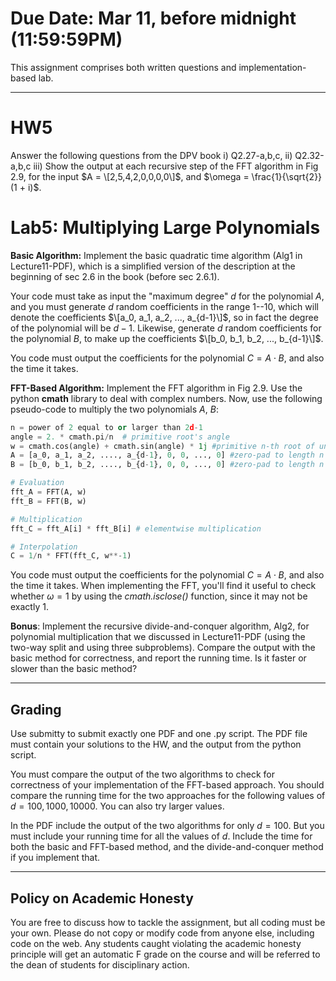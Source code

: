 <!--
.. title: HW5
.. slug: algo_hw5
.. date: 2021-03-04 21:28:01 UTC-04:00
.. tags: 
.. category: 
.. link: 
.. description: 
.. has_math: True
.. type: text
-->

# **Due Date**: Mar 11, before midnight (11:59:59PM)

This assignment comprises both written questions and
implementation-based lab.

---

# HW5

Answer the following questions from the DPV book i) Q2.27-a,b,c, ii) Q2.32-a,b,c
iii) Show the output at each recursive step of the FFT algorithm in Fig
2.9, for the input $A = \[2,5,4,2,0,0,0,0\]$, and $\omega =
\frac{1}{\sqrt{2}}(1 + i)$.


# Lab5: Multiplying Large Polynomials

**Basic Algorithm:** Implement the basic quadratic time algorithm (Alg1 in Lecture11-PDF),
which is a simplified version of the description at the beginning of sec
2.6 in the book (before sec 2.6.1). 

Your code must take as input the "maximum degree" $d$ for the polynomial
$A$, and you must generate $d$ random coefficients in the range 1--10,
which will denote the coefficients $\[a_0, a_1, a_2, ..., a_{d-1}\]$, so
in fact the degree of the polynomial will be $d-1$. Likewise, generate
$d$ random coefficients for the polynomial $B$, to make up the
coefficients $\[b_0, b_1, b_2, ..., b_{d-1}\]$. 

You code must output the coefficients for the polynomial $C = A\cdot B$,
and also the time it takes.

**FFT-Based Algorithm:** 
Implement the FFT algorithm in Fig 2.9. Use the python **cmath** library
to deal with complex numbers. Now, use the following
pseudo-code to multiply the two polynomials $A$, $B$:
```python
n = power of 2 equal to or larger than 2d-1
angle = 2. * cmath.pi/n  # primitive root's angle
w = cmath.cos(angle) + cmath.sin(angle) * 1j #primitive n-th root of unity
A = [a_0, a_1, a_2, ...., a_{d-1}, 0, 0, ..., 0] #zero-pad to length n
B = [b_0, b_1, b_2, ...., b_{d-1}, 0, 0, ..., 0] #zero-pad to length n

# Evaluation
fft_A = FFT(A, w)
fft_B = FFT(B, w)

# Multiplication
fft_C = fft_A[i] * fft_B[i] # elementwise multiplication

# Interpolation
C = 1/n * FFT(fft_C, w**-1)
```
You code must output the coefficients for the polynomial $C = A\cdot B$,
and also the time it takes. When implementing the FFT, you'll find it
useful to check whether $\omega = 1$ by using the *cmath.isclose()*
function, since it may not be exactly 1.

**Bonus**: Implement the recursive divide-and-conquer algorithm, Alg2,
for polynomial multiplication that we discussed in Lecture11-PDF (using
the two-way split and using three subproblems).
Compare the output with the basic method for correctness, and report the
running time. Is it faster or slower than the basic method?

---

## Grading

Use submitty to submit exactly one PDF and one .py script. 
The PDF file must contain your solutions to the HW, and the output from
the python script. 

You must compare the output of the two algorithms to check for
correctness of your implementation of the FFT-based approach. You should
compare the running time for the two approaches for the following values
of $d=100, 1000, 10000$. You can also try larger values.

In the PDF include the output of the two algorithms for only $d=100$.
But you must include your running time for all the values of $d$.
Include the time for both the basic and FFT-based method, and the
divide-and-conquer method if you implement that.


---

## Policy on Academic Honesty

You are free to discuss how to tackle the assignment, but all coding
must be your own. Please do not copy or modify code from anyone else,
including code on the web. Any students caught violating the academic
honesty principle will get an automatic F grade on the course and will
be referred to the dean of students for disciplinary action.

